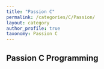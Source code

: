```yaml
---
title: "Passion C"
permalink: /categories/C/Passion/
layout: category
author_profile: true
taxonomy: Passion C
---
```


## Passion C Programming